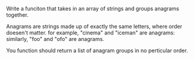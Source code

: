 Write a funciton that takes in an array of strings and groups anagrams together. 

Anagrams are strings made up of exactly the same letters, where order doesen't matter. for example, "cinema" and "iceman" are anagrams: similarly, "foo" and "ofo" are anagrams.

You function should return a list of anagram groups in no perticular order. 